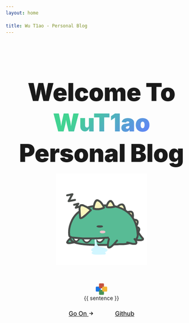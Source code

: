 ```yaml
---
layout: home

title: Wu T1ao - Personal Blog
---
```


<script setup lang="ts">
import { ref } from 'vue'

const sentence = ref('')

getSentence()

async function getSentence() {
  try {
    const response = await fetch('https://v1.hitokoto.cn')
    const { hitokoto: hitokotoText } = await response.json()
    sentence.value = hitokotoText
  } catch (error) {
    sentence.value = '吾将抵斯之梦境不尽欢畅'
  }
  
}
</script>

<section id="hero">
  <h1 class="tagline">
    Welcome To
    <span class="accent">WuT1ao</span>
    <br/> Personal Blog
  </h1>
  <p class="logo">
    <img src="/images/blog.gif">
  </p>
  <p class="description">
    <div class="loading" v-if="!sentence">
      <div class="shape shape-1"></div>
      <div class="shape shape-2"></div>
      <div class="shape shape-3"></div>
      <div class="shape shape-4"></div>
    </div>
    <span v-else>
      {{ sentence }}
    </span>
  </p>
  <p class="actions">
    <a class="get-started" href="/blog/tools/triangle">
      Go On
      <svg
        class="icon"
        xmlns="http://www.w3.org/2000/svg"
        width="10"
        height="10"
        viewBox="0 0 24 24"
      >
        <path
          d="M13.025 1l-2.847 2.828 6.176 6.176h-16.354v3.992h16.354l-6.176 6.176 2.847 2.828 10.975-11z"
        />
      </svg>
    </a>
    <a class="setup" href="https://github.com/webB1an" target="_blank">Github</a>
  </p>
</section>

<style>
/* :root {
  --vt-c-white: #ffffff;
  --vt-c-white-soft: #f9f9f9;
  --vt-c-white-mute: #f1f1f1;
  --vt-c-black: #1a1a1a;
  --vt-c-black-pure: #000000;
  --vt-c-black-soft: #242424;
  --vt-c-black-mute: #2f2f2f;
  --vt-c-indigo: #213547;
  --vt-c-indigo-soft: #476582;
  --vt-c-indigo-light: #aac8e4;
  --vt-c-gray: #8e8e8e;
  --vt-c-gray-light-1: #aeaeae;
  --vt-c-gray-light-2: #c7c7c7;
  --vt-c-gray-light-3: #d1d1d1;
  --vt-c-gray-light-4: #e5e5e5;
  --vt-c-gray-light-5: #f2f2f2;
  --vt-c-gray-dark-1: #636363;
  --vt-c-gray-dark-2: #484848;
  --vt-c-gray-dark-3: #3a3a3a;
  --vt-c-gray-dark-4: #282828;
  --vt-c-gray-dark-5: #202020;
  --vt-c-divider-light-1: rgba(60, 60, 60, .29);
  --vt-c-divider-light-2: rgba(60, 60, 60, .12);
  --vt-c-divider-dark-1: rgba(84, 84, 84, .65);
  --vt-c-divider-dark-2: rgba(84, 84, 84, .48);
  --vt-c-text-light-1: var(--vt-c-indigo);
  --vt-c-text-light-2: rgba(60, 60, 60, .7);
  --vt-c-text-light-3: rgba(60, 60, 60, .33);
  --vt-c-text-light-4: rgba(60, 60, 60, .18);
  --vt-c-text-light-code: var(--vt-c-indigo-soft);
  --vt-c-text-dark-1: rgba(255, 255, 255, .87);
  --vt-c-text-dark-2: rgba(235, 235, 235, .6);
  --vt-c-text-dark-3: rgba(235, 235, 235, .38);
  --vt-c-text-dark-4: rgba(235, 235, 235, .18);
  --vt-c-text-dark-code: var(--vt-c-indigo-light);
  --vt-c-green: #42b883;
  --vt-c-green-light: #42d392;
  --vt-c-green-lighter: #35eb9a;
  --vt-c-green-dark: #33a06f;
  --vt-c-green-darker: #155f3e;
  --vt-c-blue: #3b8eed;
  --vt-c-blue-light: #549ced;
  --vt-c-blue-lighter: #50a2ff;
  --vt-c-blue-dark: #3468a3;
  --vt-c-blue-darker: #255489;
  --vt-c-yellow: #ffc517;
  --vt-c-yellow-light: #ffe417;
  --vt-c-yellow-lighter: #ffff17;
  --vt-c-yellow-dark: #e0ad15;
  --vt-c-yellow-darker: #bc9112;
  --vt-c-red: #ed3c50;
  --vt-c-red-light: #f43771;
  --vt-c-red-lighter: #fd1d7c;
  --vt-c-red-dark: #cd2d3f;
  --vt-c-red-darker: #ab2131;
  --vt-c-purple: #de41e0;
  --vt-c-purple-light: #e936eb;
  --vt-c-purple-lighter: #f616f8;
  --vt-c-purple-dark: #823c83;
  --vt-c-purple-darker: #602960
}

:root {
  --vt-c-bg: var(--vt-c-white);
  --vt-c-bg-soft: var(--vt-c-white-soft);
  --vt-c-bg-mute: var(--vt-c-white-mute);
  --vt-c-divider: var(--vt-c-divider-light-1);
  --vt-c-divider-light: var(--vt-c-divider-light-2);
  --vt-c-divider-inverse: var(--vt-c-divider-dark-1);
  --vt-c-divider-inverse-light: var(--vt-c-divider-dark-2);
  --vt-c-text-1: var(--vt-c-text-light-1);
  --vt-c-text-2: var(--vt-c-text-light-2);
  --vt-c-text-3: var(--vt-c-text-light-3);
  --vt-c-text-4: var(--vt-c-text-light-4);
  --vt-c-text-code: var(--vt-c-text-light-code);
  --vt-c-text-inverse-1: var(--vt-c-text-dark-1);
  --vt-c-text-inverse-2: var(--vt-c-text-dark-2);
  --vt-c-text-inverse-3: var(--vt-c-text-dark-3);
  --vt-c-text-inverse-4: var(--vt-c-text-dark-4);
  --vt-c-brand: var(--vt-c-green);
  --vt-c-brand-light: var(--vt-c-green-light);
  --vt-c-brand-dark: var(--vt-c-green-dark);
  --vt-c-brand-highlight: var(--vt-c-brand-dark)
}

.dark {
  --vt-c-bg: var(--vt-c-black);
  --vt-c-bg-soft: var(--vt-c-black-soft);
  --vt-c-bg-mute: var(--vt-c-black-mute);
  --vt-c-divider: var(--vt-c-divider-dark-1);
  --vt-c-divider-light: var(--vt-c-divider-dark-2);
  --vt-c-divider-inverse: var(--vt-c-divider-light-1);
  --vt-c-divider-inverse-light: var(--vt-c-divider-light-2);
  --vt-c-text-1: var(--vt-c-text-dark-1);
  --vt-c-text-2: var(--vt-c-text-dark-2);
  --vt-c-text-3: var(--vt-c-text-dark-3);
  --vt-c-text-4: var(--vt-c-text-dark-4);
  --vt-c-text-code: var(--vt-c-text-dark-code);
  --vt-c-text-inverse-1: var(--vt-c-text-light-1);
  --vt-c-text-inverse-2: var(--vt-c-text-light-2);
  --vt-c-text-inverse-3: var(--vt-c-text-light-3);
  --vt-c-text-inverse-4: var(--vt-c-text-light-4);
  --vt-c-brand-highlight: var(--vt-c-brand-light)
}

:root {
  --vt-font-family-base: Inter, -apple-system, BlinkMacSystemFont, "Segoe UI", Roboto, Oxygen, Ubuntu, Cantarell, "Fira Sans", "Droid Sans", "Helvetica Neue", sans-serif;
  --vt-font-family-mono: Menlo, Monaco, Consolas, "Courier New", monospace
}

:root {
  --vt-shadow-1: 0 1px 2px rgba(0, 0, 0, .04), 0 1px 2px rgba(0, 0, 0, .06);
  --vt-shadow-2: 0 3px 12px rgba(0, 0, 0, .07), 0 1px 4px rgba(0, 0, 0, .07);
  --vt-shadow-3: 0 12px 32px rgba(0, 0, 0, .1), 0 2px 6px rgba(0, 0, 0, .08);
  --vt-shadow-4: 0 14px 44px rgba(0, 0, 0, .12), 0 3px 9px rgba(0, 0, 0, .12);
  --vt-shadow-5: 0 18px 56px rgba(0, 0, 0, .16), 0 4px 12px rgba(0, 0, 0, .16)
}

:root {
  --vt-nav-height: 55px
} */
</style>

<style scoped>

section {
  padding: 42px 32px;
}

#hero {
  padding: 96px 32px;
  text-align: center;
}

.tagline {
  font-size: 76px;
  line-height: 1.25;
  font-weight: 900;
  letter-spacing: -1.5px;
  max-width: 960px;
  margin: 0px auto;
}

.logo {
  display: flex;
  justify-content: center;
  align-items: center;
}

html:not(.dark) .accent,
.dark .tagline {
  background: -webkit-linear-gradient(315deg, #42d392 25%, #647eff);
  background-clip: text;
  -webkit-background-clip: text;
  -webkit-text-fill-color: transparent;
}

.description {
  max-width: 960px;
  line-height: 1.5;
  color: var(--vt-c-text-2);
  transition: color 0.5s;
  font-size: 22px;
  margin: 24px auto 40px;
}

.actions a {
  font-size: 16px;
  display: inline-block;
  background-color: var(--vt-c-bg-mute);
  padding: 8px 18px;
  font-weight: 500;
  border-radius: 8px;
  transition: background-color 0.5s, color 0.5s;
}

.actions .get-started {
  margin-right: 18px;
}

.actions .icon {
  display: inline;
  position: relative;
  top: -1px;
  margin-left: 2px;
  fill: currentColor;
  transition: transform 0.2s;
}

.actions .get-started:hover {
  transition-duration: 0.2s;
}

.actions .get-started:hover .icon {
  transform: translateX(2px);
}

.actions .get-started,
.actions .setup {
  color: var(--vt-c-text-code);
}

.actions .get-started:hover,
.actions .setup:hover {
  background-color: var(--vt-c-gray-light-4);
  transition-duration: 0.2s;
}

.dark .actions .get-started:hover,
.dark .actions .setup:hover {
  background-color: var(--vt-c-gray-dark-3);
}

#highlights {
  max-width: 960px;
  margin: 0px auto;
  color: var(--vt-c-text-2);
}

#highlights h2 {
  font-weight: 600;
  font-size: 20px;
  letter-spacing: -0.4px;
  color: var(--vt-c-text-1);
  transition: color 0.5s;
  margin-bottom: 0.75em;
}

#highlights p {
  font-weight: 400;
  font-size: 15px;
}

#highlights .vt-box {
  background-color: transparent;
}

#sponsors {
  max-width: 900px;
  margin: 0px auto;
}

#sponsors h2 {
  font-size: 20px;
  font-weight: 600;
  margin-bottom: 1em;
}

#sponsors .sponsor-container {
  margin-bottom: 3em;
}

@media (max-width: 960px) {
  .tagline {
    font-size: 64px;
    letter-spacing: -0.5px;
  }
  .description {
    font-size: 18px;
    margin-bottom: 48px;
  }
}

@media (max-width: 768px) {
  .tagline {
    font-size: 48px;
    letter-spacing: -0.5px;
  }
}

@media (max-width: 576px) {
  #hero {
    padding: 64px 32px;
  }
  .description {
    font-size: 16px;
    margin: 18px 0 30px;
  }
  #special-sponsor {
    flex-direction: column;
  }
  #special-sponsor img {
    height: 36px;
    margin: 8px 0;
  }
  #special-sponsor span {
    text-align: center !important;
  }
  #highlights h3 {
    margin-bottom: 0.6em;
  }
  #highlights .vt-box {
    padding: 20px 36px;
  }
  .actions a {
    margin: 0.5em 0;
  }
}

@media (max-width: 370px) {
  .tagline {
    font-size: 36px;
  }
}
</style>

<style scoped>
.loading {
  position: relative;
  width: 30px;
  height: 30px;
  margin: 0 auto;
}

.shape {
  width: 13px;
  height: 13px;
  position: absolute;
  border-radius: 2px;
}

.shape-1 {
  background-color: #1875e5;
  left: 0;
  animation: animationShape1 2s linear infinite;
}

.shape-2 {
  background-color: #c5523f;
  right: 0;
  animation: animationShape2 2s linear infinite;
}

.shape-3 {
  background-color: #499255;
  bottom: 0;
  animation: animationShape3 2s linear infinite;
}

.shape-4 {
  background-color: #f2b736;
  right: 0;
  bottom: 0;
  animation: animationShape4 2s linear infinite;
}

@keyframes animationShape1 {
  0% {
    transform: translate(0);
  }

  25% {
    transform: translateX(17px);
  }

  50% {
    transform: translate(17px, 17px);
  }

  75% {
    transform: translate(0, 17px);
  }

  100% {
    transform: translateX(0);
  }
}

@keyframes animationShape2 {
  0% {
    transform: translate(0);
  }

  25% {
    transform: translateY(17px);
  }

  50% {
    transform: translate(-17px, 17px);
  }

  75% {
    transform: translate(-17px, 0);
  }

  100% {
    transform: translate(0);
  }
}

@keyframes animationShape3 {
  0% {
    transform: translate(0);
  }

  25% {
    transform: translateY(-17px);
  }

  50% {
    transform: translate(17px, -17px);
  }

  75% {
    transform: translate(17px, 0);
  }

  100% {
    transform: translate(0);
  }
}

@keyframes animationShape4 {
  0% {
    transform: translate(0);
  }

  25% {
    transform: translateX(-17px);
  }

  50% {
    transform: translate(-17px, -17px);
  }

  75% {
    transform: translate(0, -17px);
  }

  100% {
    transform: translate(0);
  }
}
</style>
